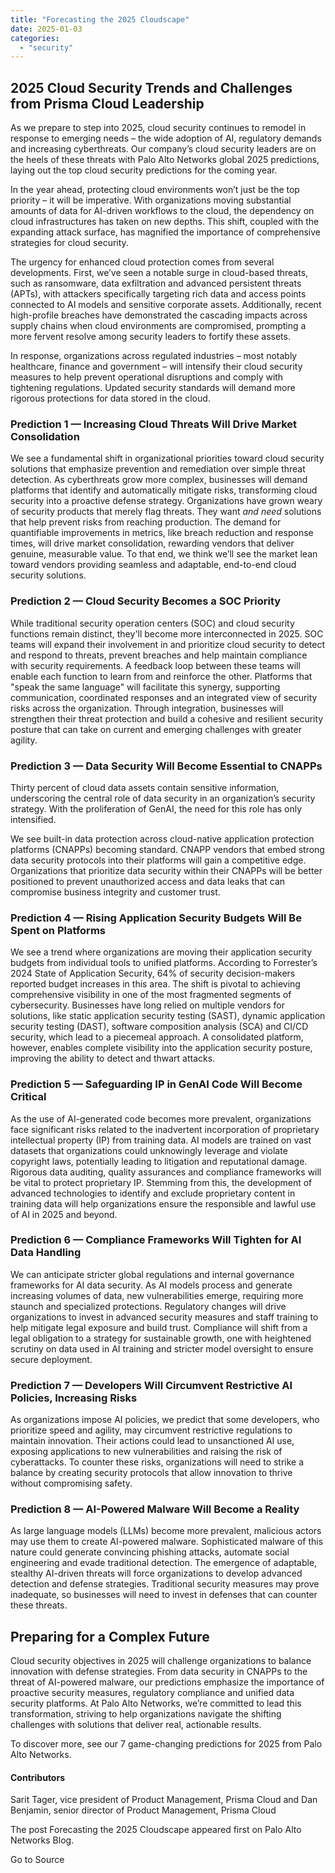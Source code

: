 ```yaml
---
title: "Forecasting the 2025 Cloudscape"
date: 2025-01-03
categories: 
  - "security"
---
```


## 2025 Cloud Security Trends and Challenges from Prisma Cloud Leadership

As we prepare to step into 2025, cloud security continues to remodel in response to emerging needs – the wide adoption of AI, regulatory demands and increasing cyberthreats. Our company’s cloud security leaders are on the heels of these threats with Palo Alto Networks global 2025 predictions, laying out the top cloud security predictions for the coming year.

In the year ahead, protecting cloud environments won’t just be the top priority – it will be imperative. With organizations moving substantial amounts of data for AI-driven workflows to the cloud, the dependency on cloud infrastructures has taken on new depths. This shift, coupled with the expanding attack surface, has magnified the importance of comprehensive strategies for cloud security.

The urgency for enhanced cloud protection comes from several developments. First, we’ve seen a notable surge in cloud-based threats, such as ransomware, data exfiltration and advanced persistent threats (APTs), with attackers specifically targeting rich data and access points connected to AI models and sensitive corporate assets. Additionally, recent high-profile breaches have demonstrated the cascading impacts across supply chains when cloud environments are compromised, prompting a more fervent resolve among security leaders to fortify these assets.

In response, organizations across regulated industries – most notably healthcare, finance and government – will intensify their cloud security measures to help prevent operational disruptions and comply with tightening regulations. Updated security standards will demand more rigorous protections for data stored in the cloud.

### Prediction 1 — Increasing Cloud Threats Will Drive Market Consolidation

We see a fundamental shift in organizational priorities toward cloud security solutions that emphasize prevention and remediation over simple threat detection. As cyberthreats grow more complex, businesses will demand platforms that identify and automatically mitigate risks, transforming cloud security into a proactive defense strategy. Organizations have grown weary of security products that merely flag threats. They want _and_ _need_ solutions that help prevent risks from reaching production. The demand for quantifiable improvements in metrics, like breach reduction and response times, will drive market consolidation, rewarding vendors that deliver genuine, measurable value. To that end, we think we’ll see the market lean toward vendors providing seamless and adaptable, end-to-end cloud security solutions.

### Prediction 2 — Cloud Security Becomes a SOC Priority

While traditional security operation centers (SOC) and cloud security functions remain distinct, they'll become more interconnected in 2025. SOC teams will expand their involvement in and prioritize cloud security to detect and respond to threats, prevent breaches and help maintain compliance with security requirements. A feedback loop between these teams will enable each function to learn from and reinforce the other. Platforms that "speak the same language" will facilitate this synergy, supporting communication, coordinated responses and an integrated view of security risks across the organization. Through integration, businesses will strengthen their threat protection and build a cohesive and resilient security posture that can take on current and emerging challenges with greater agility.

### Prediction 3 — Data Security Will Become Essential to CNAPPs

Thirty percent of cloud data assets contain sensitive information, underscoring the central role of data security in an organization’s security strategy. With the proliferation of GenAI, the need for this role has only intensified.

We see built-in data protection across cloud-native application protection platforms (CNAPPs) becoming standard. CNAPP vendors that embed strong data security protocols into their platforms will gain a competitive edge. Organizations that prioritize data security within their CNAPPs will be better positioned to prevent unauthorized access and data leaks that can compromise business integrity and customer trust.

### Prediction 4 — Rising Application Security Budgets Will Be Spent on Platforms

We see a trend where organizations are moving their application security budgets from individual tools to unified platforms. According to Forrester’s 2024 State of Application Security, 64% of security decision-makers reported budget increases in this area. The shift is pivotal to achieving comprehensive visibility in one of the most fragmented segments of cybersecurity. Businesses have long relied on multiple vendors for solutions, like static application security testing (SAST), dynamic application security testing (DAST), software composition analysis (SCA) and CI/CD security, which lead to a piecemeal approach. A consolidated platform, however, enables complete visibility into the application security posture, improving the ability to detect and thwart attacks.

### Prediction 5 — Safeguarding IP in GenAI Code Will Become Critical

As the use of AI-generated code becomes more prevalent, organizations face significant risks related to the inadvertent incorporation of proprietary intellectual property (IP) from training data. AI models are trained on vast datasets that organizations could unknowingly leverage and violate copyright laws, potentially leading to litigation and reputational damage. Rigorous data auditing, quality assurances and compliance frameworks will be vital to protect proprietary IP. Stemming from this, the development of advanced technologies to identify and exclude proprietary content in training data will help organizations ensure the responsible and lawful use of AI in 2025 and beyond.

### Prediction 6 — Compliance Frameworks Will Tighten for AI Data Handling

We can anticipate stricter global regulations and internal governance frameworks for AI data security. As AI models process and generate increasing volumes of data, new vulnerabilities emerge, requiring more staunch and specialized protections. Regulatory changes will drive organizations to invest in advanced security measures and staff training to help mitigate legal exposure and build trust. Compliance will shift from a legal obligation to a strategy for sustainable growth, one with heightened scrutiny on data used in AI training and stricter model oversight to ensure secure deployment.

### Prediction 7 — Developers Will Circumvent Restrictive AI Policies, Increasing Risks

As organizations impose AI policies, we predict that some developers, who prioritize speed and agility, may circumvent restrictive regulations to maintain innovation. Their actions could lead to unsanctioned AI use, exposing applications to new vulnerabilities and raising the risk of cyberattacks. To counter these risks, organizations will need to strike a balance by creating security protocols that allow innovation to thrive without compromising safety.

### Prediction 8 — AI-Powered Malware Will Become a Reality

As large language models (LLMs) become more prevalent, malicious actors may use them to create AI-powered malware. Sophisticated malware of this nature could generate convincing phishing attacks, automate social engineering and evade traditional detection. The emergence of adaptable, stealthy AI-driven threats will force organizations to develop advanced detection and defense strategies. Traditional security measures may prove inadequate, so businesses will need to invest in defenses that can counter these threats.

## Preparing for a Complex Future

Cloud security objectives in 2025 will challenge organizations to balance innovation with defense strategies. From data security in CNAPPs to the threat of AI-powered malware, our predictions emphasize the importance of proactive security measures, regulatory compliance and unified data security platforms. At Palo Alto Networks, we’re committed to lead this transformation, striving to help organizations navigate the shifting challenges with solutions that deliver real, actionable results.

To discover more, see our 7 game-changing predictions for 2025 from Palo Alto Networks.

#### Contributors

Sarit Tager, vice president of Product Management, Prisma Cloud and Dan Benjamin, senior director of Product Management, Prisma Cloud

The post Forecasting the 2025 Cloudscape appeared first on Palo Alto Networks Blog.

Go to Source
